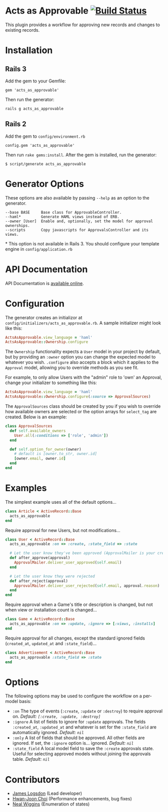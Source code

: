 # Acts as Approvable  [![Build Status](https://secure.travis-ci.org/jlogsdon/acts_as_approvable.png)](http://travis-ci.org/jlogsdon/acts_as_approvable?branch=master)

This plugin provides a workflow for approving new records and changes to existing
records.

Installation
============

Rails 3
-------

Add the gem to your Gemfile:

    gem 'acts_as_approvable'

Then run the generator:

    rails g acts_as_approvable

Rails 2
-------

Add the gem to `config/environment.rb`

    config.gem 'acts_as_approvable'

Then run `rake gems:install`. After the gem is installed, run the generator:

    $ script/generate acts_as_approvable

Generator Options
=================

These options are also available by passing `--help` as an option to the generator.

    --base BASE     Base class for ApprovableController.
    --haml*         Generate HAML views instead of ERB.
    --owner [User]  Enable and, optionally, set the model for approval ownerships.
    --scripts       Copy javascripts for ApprovalsController and its views.

\* This option is not available in Rails 3. You should configure your template engine in `config/application.rb`

API Documentation
=================

API Documentation is [available online](http://rubydoc.info/gems/acts_as_approvable/frames).

Configuration
=============

The generator creates an initializor at `config/initializers/acts_as_approvable.rb`. A sample
initializer might look like this:

```ruby
ActsAsApprovable.view_language = 'haml'
ActsAsApprovable::Ownership.configure
```

The `Ownership` functionality expects a `User` model in your project by default, but by providing
an `:owner` option you can change the expected model to whatever you wish. `.configure` also
accepts a block which it applies to the `Approval` model, allowing you to override methods as
you see fit.

For example, to only allow Users with the "admin" role to 'own' an Approval, change your initializer
to something like this:

```ruby
ActsAsApprovable.view_language = 'haml'
ActsAsApprovable::Ownership.configure(:source => ApprovalSources)
```

The `ApprovalSources` class should be created by you if you wish to override how available owners
are selected or the option arrays for `select_tag` are created. Below is an example:

```ruby
class ApprovalSources
  def self.available_owners
    User.all(:conditions => ['role', 'admin'])
  end

  def self.option_for_owner(owner)
    # default is [owner.to_str, owner.id]
    [owner.email, owner.id]
  end
end
```

Examples
========

The simplest example uses all of the default options...

```ruby
class Article < ActiveRecord::Base
  acts_as_approvable
end
```

Require approval for new Users, but not modifications...

```ruby
class User < ActiveRecord::Base
  acts_as_approvable :on => :create, :state_field => :state

  # Let the user know they've been approved (ApprovalMailer is your creation)
  def after_approve(approval)
    ApprovalMailer.deliver_user_approved(self.email)
  end

  # Let the user know they were rejected
  def after_reject(approval)
    ApprovalMailer.deliver_user_rejected(self.email, approval.reason)
  end
end
```

Require approval when a Game's title or description is changed, but not when view or installation count is changed...

```ruby
class Game < ActiveRecord::Base
  acts_as_approvable :on => :update, :ignore => [:views, :installs]
end
```

Require approval for all changes, except the standard ignored fields (`created_at`, `updated_at` and `:state_field`)...

```ruby
class Advertisement < ActiveRecord::Base
  acts_as_approvable :state_field => :state
end
```

Options
=======

The following options may be used to configure the workflow on a per-model
basis:

 * `:on`            The type of events (`:create`, `:update` or `:destroy`) to require approval on.
                    *Default: `[:create, :update, :destroy]`*
 * `:ignore`        A list of fields to ignore for `:update` approvals. The fields `:created_at`, `:updated_at` and
                    whatever is set for the `:state_field` are automatically ignored.
                    *Default: `nil`*
 * `:only`          A list of fields that should be approved. All other fields are ignored. If set, the `:ignore`
                    option is... ignored.
                    *Default: `nil`*
 * `:state_field`   A local model field to save the `:create` approvals state. Useful for selecting approved models
                    without joining the approvals table.
                    *Default: `nil`*

Contributors
============

 * [James Logsdon](http://github.com/jlogsdon) (Lead developer)
 * [Hwan-Joon Choi](http://github.com/hc5duke) (Performance enhancements, bug fixes)
 * [Neal Wiggins](http://github.com/nwigginsTJ) (Enumeration of states)
